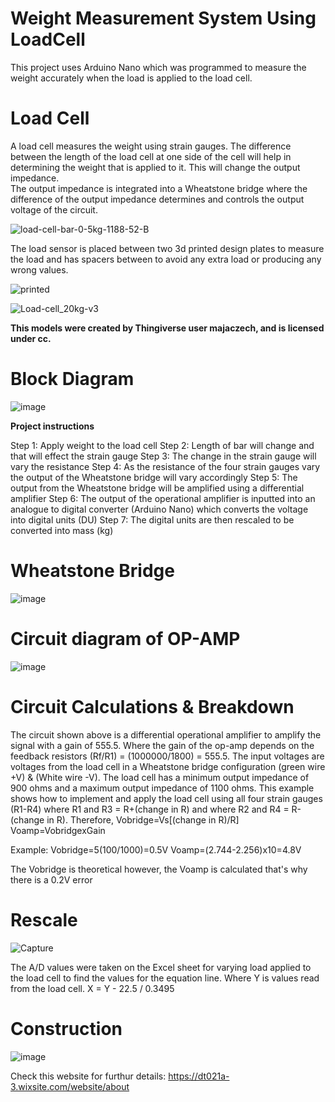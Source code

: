 # Weight Measurement System Using LoadCell 

This project uses Arduino Nano which was programmed to measure the weight accurately when the load is applied to the load cell.

# Load Cell 

A load cell measures the weight using strain gauges. The difference between the length of the load cell at one side of the cell will help in determining the weight that is applied to it. This will change the output impedance.  
The output impedance is integrated into a Wheatstone bridge where the difference of the output impedance determines and controls the output voltage of the circuit.

![load-cell-bar-0-5kg-1188-52-B](https://user-images.githubusercontent.com/73076876/137648311-9291df59-2c44-43ae-b315-213db07d61a1.jpg)

The load sensor is placed between two 3d printed design plates to measure the load and has spacers between to avoid any extra load or producing any wrong values. 

![printed](https://user-images.githubusercontent.com/73076876/137648343-9a552681-b0b1-4111-b0b3-de103d81d2c8.jpg)

![Load-cell_20kg-v3](https://user-images.githubusercontent.com/73076876/137648347-4c6919d0-0578-4e14-9e9f-f79bd0c7465f.png)

****This models were created by Thingiverse user majaczech, and is licensed under cc.****

# Block Diagram

![image](https://user-images.githubusercontent.com/73076876/137648375-917eb388-096d-4ec2-8731-41f1f0d639b2.png)

**Project instructions**

Step 1: Apply weight to the load cell
Step 2: Length of bar will change and that will effect the strain gauge
Step 3: The change in the strain gauge will vary the resistance
Step 4: As the resistance of the four strain gauges vary the output of the Wheatstone bridge will vary accordingly
Step 5: The output from the Wheatstone bridge will be amplified using a differential amplifier
Step 6: The output of the operational amplifier is inputted into an analogue to digital converter (Arduino Nano) which converts the voltage into digital units (DU)
Step 7: The digital units are then rescaled to be converted into mass (kg)

# Wheatstone Bridge

![image](https://user-images.githubusercontent.com/73076876/137648509-397a6368-b471-4d39-8e20-c60abc677a48.png)

# Circuit diagram of OP-AMP

![image](https://user-images.githubusercontent.com/73076876/137648521-88b1e346-ea8f-46be-9434-76f7011b2f22.png)

# Circuit Calculations & Breakdown

The circuit shown above is a differential operational amplifier to amplify the signal with a gain of 555.5. Where the gain of the op-amp depends on the feedback resistors (Rf/R1) = (1000000/1800) = 555.5.
The input voltages are voltages from the load cell in a Wheatstone bridge configuration (green wire +V) & (White wire -V). The load cell has a minimum output impedance of 900 ohms and a maximum output impedance of 1100 ohms.
This example shows how to implement and apply the load cell using all four strain gauges (R1-R4) where R1 and R3 = R+(change in R) and where R2 and R4 = R-(change in R).
Therefore,
Vobridge=Vs[(change in R)/R]
Voamp=VobridgexGain

Example:
        Vobridge=5(100/1000)=0.5V
        Voamp=(2.744-2.256)x10=4.8V

The Vobridge is theoretical however, the Voamp is calculated that's why there is a 0.2V error

# Rescale

![Capture](https://user-images.githubusercontent.com/73076876/137648622-cf45065b-b7a4-4e8e-8055-5356e44b7fef.JPG)

The A/D values were taken on the Excel sheet for varying load applied to the load cell to find the values for the equation line. Where Y is values read from the load cell. 
X = Y - 22.5 / 0.3495

# Construction

![image](https://user-images.githubusercontent.com/73076876/137648666-72271fa1-3e5b-451f-a2f7-d0472b3afe3a.png)

Check this website for furthur details:
https://dt021a-3.wixsite.com/website/about
